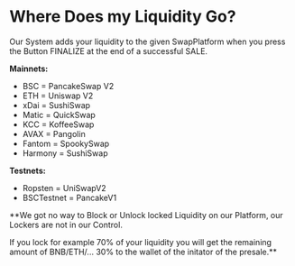 # Where Does my Liquidity Go?

Our System adds your liquidity to the given SwapPlatform when you press the Button FINALIZE at the end of a successful SALE.

**Mainnets:**

* BSC = PancakeSwap V2 
* ETH = Uniswap V2 
* xDai = SushiSwap 
* Matic = QuickSwap 
* KCC = KoffeeSwap 
* AVAX = Pangolin 
* Fantom = SpookySwap 
* Harmony = SushiSwap

**Testnets:**

* Ropsten = UniSwapV2
* BSCTestnet = PancakeV1

**We got no way to Block or Unlock locked Liquidity on our Platform, our Lockers are not in our Control.  
  
If you lock for example 70% of your liquidity you will get the remaining amount of BNB/ETH/... 30% to the wallet of the initator of the presale.**

